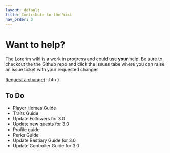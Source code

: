 ```yaml
---
layout: default
title: Contribute to the Wiki
nav_order: 3
---
```

# Want to help?

The Lorerim wiki is a work in progress and could use **your** help.
Be sure to checkout the the Github repo and click the issues tabe where you can raise an issue ticket with your requested changes

[Request a change](https://github.com/gouldsonium/lorerim-wiki/issues/new/choose){: .btn }

## To Do

- Player Homes Guide
- Traits Guide
- Update Followers for 3.0
- Update new quests for 3.0
- Profile guide
- Perks Guide
- Update Bestiary Guide for 3.0
- Update Controller Guide for 3.0
